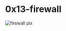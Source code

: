 # 0x13-firewall
![firewall pix](https://s3.amazonaws.com/intranet-projects-files/holbertonschool-sysadmin_devops/284/V1HjQ1Y.png)
